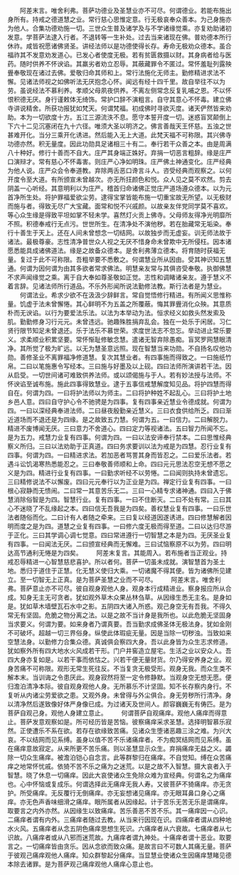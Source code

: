 <!-- { "loadSidebar": true } -->
　　阿差末言。唯舍利弗。菩萨功德业及圣慧业亦不可尽。何谓德业。若能布施出身所有。持戒之德道慧之业。常行慈心思惟定意。行无极哀奉众善本。为己身施亦为他人。合集功德劝施一切。三世众生普及诸学及与不学诸缘觉乘。亦复劝助诸初发意。学菩萨法逮入行者。不退转等一生补处。过去当来诸现在佛。普劝德本所行休祚。咸皆祝愿诸佛贤圣。讲经法师以是功德使得长存。寿命无极劝众德本。虽合福祚其不发意劝发道心。已发心者使度无极。若有贫匮救摄以财。其身病者给与医药。随时供养不怀谀谄。其羸劣者劝立忍辱。其蔽藏罪令不匿过。常怀羞耻列露殃舋奉敬现在诸过去佛。爱敬归命其师和上。常行法施化无师主。勤修精进求法不懈。见诸法师视之如佛听法无厌抱念心怀。闻远有经十四千里。故自举往不以为劳。虽说经法不慕利养。孝顺父母夙夜供养。不离左侧常念反复乳哺之恩。不以怀恨积德无厌。身行谨敕体无绮饰。常护口辞不演粗言。自守其意心不怀毒。建立佛寺讲说精舍。所获功报犹如梵天。何谓梵福。初成佛时寻欲灭度。诸天俨然皆来劝助。本为一切欲度十方。五江三源流泆不息。愿守本誓开度一切。迷惑盲冥颠倒上下六十二见沉塞闭在九十六径。唯须大圣以明济之。佛言善哉天王怀慈。五浊之世甚难开化。当分三乘开化诱进。然后能入无上大道。此梵天福不可称限。其兴佛寺功德亦然。积无量度。因此功勋具足诸相三十有二。奉行若干众善之本。由是周满八十种好。修行十善而不自大。庄严其身端正姝好。弃捐一切恶言粗辞。缘是庄严口演辩才。常有慈心不怀毒害。则庄严心净如明珠。庄严佛土神通变化。庄严经典为他人说。庄严众会令奉道教。弃除两舌恶口谗言斗人。咨受经典而观察之。以何开度令至大道。有所颁宣未曾越次。亦无所抂颜色和悦。众人见之莫不欢然。剪去阴盖一心听经。其意明利以为庄严。稽首归命诸佛正觉庄严道场遵众德本。以为元首净所生处。将护罪福爱欲尘劳。逮得宝掌皆能布施一切重宝故无所望。以无极财而施与者。得致无尽广大宝藏。面常和悦不兴戚颜。以故亲友伴党同学莫不喜欢。等心众生缘是得致平坦如掌不轻未学。喜然灯火贡上佛寺。父母师友得净光明靡所不照。积德奉戒行无点污。世世所生。在清净处不演他秽。若在胎藏常无垢染。奉行十善生于天上。还在人间未曾想念一切结网。以故独步而无虚妄。训无师法故于诸法。最极尊豪。志性清净普世众人视之无厌不惜身命未曾欺中无所侵枉。因本诸愿悉能具成诸佛道法。缘是之故备众德本。是舍利弗薄立德本。将育随时获福无量。复过于此不可称限。吾粗举要不悉敷之。何谓慧业所从因由。受其神识知五慧通。何谓为因何谓为由其多欲者常求佛法。明慧亲友常与其俱咨受奉敬。执御佛慧不求声闻缘觉之乘。离于自大奉如尊圣敬如正觉。志性和调睹诸亲友。遵于慧义不着言辞。见诸法师所行道品。不乐外形闻所说法勤修法教。斯行法者是为慧业。
　　何谓法业。希求少欲不在汲汲少辞鲜言。常自觉悟修行精进。有所闻义思惟称量。饥虚于法未曾懈惓。其心鲜明不为五盖之所覆蔽。悔其罪舋消化众殃。其意质朴而无谀谄。以行为要爱法乐法。以法为本举动为法。恒求经义如救头然发索及肌。勤勤修身习行元元。未曾违远。驰趣殊胜捐弃乱会。独在一处乐于闲居。习仁贤行限节知足未曾退还。乐于法乐不慕世荣。求度世法志不忽忘。举动进止常乐要义。求柔顺业积累坚要。常怀惭耻修敏念慧。遣诸无智弃除愚痴。盲冥罗网慧眼清净。其所觉了极为旷远。以无为慧圣意远照。现在智慧当来功勋。不自扬名叹他功勋。善修圣业不离罪福净修道慧。复次其慧业者。有四事施而得致之。一曰施纸竹帛。二曰以笔施惠令写经本。三曰施与好墨及以上砚。四曰法师所演讲若干法。因从启受。一切世间诸可难致供养法师。或以颂偈施与于人。若有妙法授与法师。不怀谀谄至诚布施。施此四事得致慧业。逮于五事信戒慧解度知见品。将护四慧而得自在。何谓为四。一曰将护法师以为师主。二曰将护种姓不起乱心。三曰将护土地乡邑人意。四曰自守护心令不驰骋是为四事。复有四事亲近慧业令德成就。何谓为四。一曰以深经典奉进法师。二曰昼夜殷勤亲近慧义。三曰衣食供给所乏。四曰渐近道场而不退还是为四缘。是之故致五力慧。何谓为五。一曰信力。二曰解脱力。精进不废博闻无厌。三曰意力不舍道心。四曰定力等视诸法。五曰智力所闻不忘。是为五力。戒慧力业复有四事。何谓为四。一曰以法安谛奉行禁本。二曰思惟经典察义所归。三曰以法劝助于正真道。四曰务求要训以法为戒是为四慧。忍行业复有四事。何谓为四。一曰精进求法。若加恶者骂詈其身而皆忍之。二曰爱乐法者。若遇斗讼饥渴寒热悉能忍之。三曰奉敬善师顺和上命。四曰元元思法忍空无想不愿之义是为四。精进行业复有四事。一曰勤求听经不以劳惓。二曰闻则执持未曾遗忘。三曰精修说法不以懈废。四曰元元奉行以为正业是为四。禅定行业复有四事。一曰根心寂静而无愦闹。二曰常一其意苦乐无二。三曰一心精专求诸神通。四曰入于佛慧消除俗智是为四。智慧行业。复有四事。一曰不住断灭。二曰不处有常。三曰其心不迷晓了不乱缘起之本。四曰信无吾我是为四矣。善权慧业复有四事。一曰乐世法者随俗而化。二曰计有人者随之牵来。三曰复以经道因遂诱进。四曰修慧解者因明而度之是为四。道慧之业复有四事。一曰修六度无极而得至道。二曰以达归尽游于正化。三曰其学调心调七觉意。四曰常进遵行一切智慧之本是为四。无厌圣业复有四事。一曰闻法无厌。二曰颁宣经典而无懈难。三曰试恼察原不以为劳。四曰明达高节通利无惓是为四矣。
　　阿差末复言。其能周入。若布施者当正观业。持戒忍辱精进一心智慧慈悲喜护。所以者何。菩萨一切虽未成就。演智慧首为圣土地。悉归于道住于正慧。化无慧义使归大乘。一切诸魔不得其便。皆为诸佛所见建立。至一切智无上正真。是为菩萨圣慧之业而不可尽。
　　阿差末言。唯舍利弗。菩萨意止亦不可尽。彼自观身观他人身。观身本行成精进业。察身报应所从合成。知身无主无可贪者。犹如观外草木众果丛林刍草。从因缘生悉无主名。是身如是。犹如草木墙壁瓦石水中之影。五阴四大诸入所惑。观己身空无有吾我。不得久常无有坚固。危脆之物分离之法。以是之故不当计身是我所也。以此危脆无坚固身当求要义。何谓为要。如来身者乃谓真要。吾当勤求成佛圣体无极法身。犹如金刚不可破坏。超越一切三界俗身。纵使此体瑕疵无量。因是当除一切秽浊。当致如来空慧法身。以勤修力合集众德。真诚俱会察四大身。吾以此身皆为众生志求修道。犹如察外所有四大地水火风成若干形。门户井窖造立屋宅。生活之业以安众人。吾四大身亦复如是。以若干事而依怙之。兴若干便无量财货。尔乃得安养身之业。观身苦痛不可称限。观形无常生死往反。不当复贪无极受形。观身无我。而众生类不解本末。当训诲之令患厌此。观身寂然将至一定令修静默。当观身空无想无愿。便归澹泊清净本际。彼自观身观他人身。无所慕乐不计坚固。知不长存察内身行。不复听从内诸尘劳爱欲之患。又观外身。未曾得与外尘俱合。身无劳秽所行清净。身以清净然后遂致像好体严身像已成。为过诸天及世间人。颜容巍巍无有俦匹。是为菩萨自观己身。观他人身建立意止。
　　何谓菩萨自观痛痒。观他人痛痒而得意止。菩萨发意观察如是。所可经历皆是苦恼。彼察痛痒采求圣慧。选择明智慕乐寂然。正使遭乐不系在欲。若存在欲缘致苦痛。见诸众生堕诸恶趣三涂之难。为兴大哀。不以结网而见系缚。虽身以值不苦不乐诸痛痒者。不为痴冥结网而见系缚。虽在痛痒意故寂定。从来所更不苦乐痛。则以圣慧显示众生。弃捐痛痒无益之义。蠲除一切众生痛痒。被澹泊铠心自念言。此等群黎归在痛痒。不自觉知。缚在众苦痛痒之地常怀忧戚。依猗不苦不乐之痛为之迷荒。以是之故不入智慧。摄大哀者入于智慧。晓了休息一切痛痒。因此大哀使诸众生免除众难为宣经典。何谓名之为痛痒也。心中怀恼或复成乐。何谓选择此无痛痒无我人寿。又彼菩萨不猗痛痒。亦无贪护。所受痛痒。无反覆行无倒痛痒。亦无妄想诸见痛痒。亦无眼耳鼻口身心之痛痒。亦无色声香味细滑之痛痒。眼所属者从因缘起。计于苦乐无苦无乐是谓痛痒。取要言之内外亦然。从因缘生以致痛痒。苦乐善恶不苦不乐。其一痛痒因一心识。二痛痒者谓有内外。三痛痒者随过去教。从当来行因现在识。四痛痒者谓从四种地水火风。五痛痒者从念五阴色痛痒思想生死识。六痛痒者从六衰故。七痛痒者从七识故。八痛痒者或从八邪而迷荒故。九痛痒者谓九神处。十痛痒者谓十恶业。取要言之。一切痛痒皆由贪乐。因从念欲而致众痛。是故言曰不可数人其痛无量。菩萨于彼观己痛痒观他人痛痒。知众群黎起分痛痒。当显慧业使诸众生因痛痒慧睹见德本除去诸罪。是为菩萨观己痛痒观他人痛痒心意止也。
